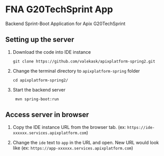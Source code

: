 # FNA G20TechSprint App

Backend Sprint-Boot Application for Apix G20TechSprint

## Setting up the server

1.  Download the code into IDE instance

        git clone https://github.com/valekask/apixplatform-spring2.git

2.  Change the terminal directory to `apixplatform-spring` folder

        cd apixplatform-spring2/

3. Start the backend server

        mvn spring-boot:run
        
## Access server in browser

1. Copy the IDE instance URL from the browser tab. (ex: `https://ide-xxxxxx.services.apixplatform.com`)

2. Change the `ide` text to `app` in the URL and open. New URL would look like (ex: `https://app-xxxxxx.services.apixplatform.com`)
